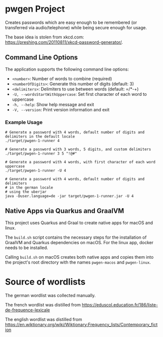 # pwgen Project

Creates passwords
which are easy enough to be remembered
(or transferred via audio/telephone)
while being secure enough for usage.

The base idea is stolen from xkcd.com: https://preshing.com/20110811/xkcd-password-generator/.

## Command Line Options

The application supports the following command line options:

- `<number>`: Number of words to combine (required)
- `<numberOfDigits>`: Generate this number of digits (default: 3)
- `<delimiters>`: Delimiters to use between words (default: =/*-+)
- `-U, --wordsStartWithUppercase`: Set first character of each word to uppercase
- `-h, --help`: Show help message and exit
- `-V, --version`: Print version information and exit

### Example Usage

```shell script
# Generate a password with 4 words, default number of digits and delimiters in the default locale
./target/pwgen-1-runner 4

# Generate a password with 3 words, 5 digits, and custom delimiters
./target/pwgen-1-runner 3 5 "!@#"

# Generate a password with 4 words, with first character of each word uppercase
./target/pwgen-1-runner -U 4

# Generate a password with 4 words, default number of digits and delimiters 
# in the german locale
# using the uberjar
java -Duser.language=de -jar target/pwgen-1-runner.jar -U 4
```

## Native Apps via Quarkus and GraalVM

This project uses Quarkus and Graal to create native apps for macOS and linux.

The `build.sh` script contains the necessary steps
for the installation of GraalVM and Quarkus dependencies on macOS.
For the linux app, docker needs to be installed.

Calling `build.sh` on macOS creates both native apps
and copies them into the project's root directory
with the names `pwgen-macos` and `pwgen-linux`.

# Source of wordlists

The german wordlist was collected manually.

The french wordlist was distilled from https://eduscol.education.fr/186/liste-de-frequence-lexicale

The english wordlist was distilled from https://en.wiktionary.org/wiki/Wiktionary:Frequency_lists/Contemporary_fiction
